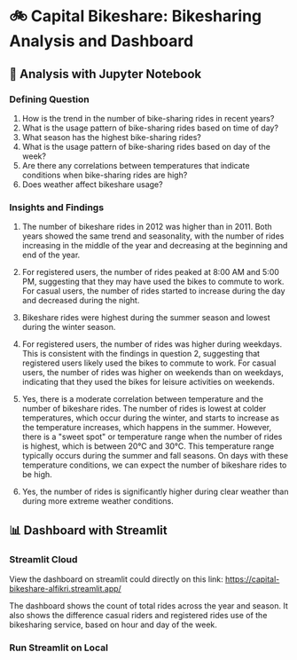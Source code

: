 # 🚲 Capital Bikeshare: Bikesharing Analysis and Dashboard

## 📝 Analysis with Jupyter Notebook
### Defining Question
1. How is the trend in the number of bike-sharing rides in recent years?
2. What is the usage pattern of bike-sharing rides based on time of day?
3. What season has the highest bike-sharing rides?
4. What is the usage pattern of bike-sharing rides based on day of the week?
5. Are there any correlations between temperatures that indicate conditions when bike-sharing rides are high?
6. Does weather affect bikeshare usage?

### Insights and Findings
1. The number of bikeshare rides in 2012 was higher than in 2011. Both years showed the same trend and seasonality, with the number of rides increasing in the middle of the year and decreasing at the beginning and end of the year.

2. For registered users, the number of rides peaked at 8:00 AM and 5:00 PM, suggesting that they may have used the bikes to commute to work. For casual users, the number of rides started to increase during the day and decreased during the night.

3. Bikeshare rides were highest during the summer season and lowest during the winter season.

4. For registered users, the number of rides was higher during weekdays. This is consistent with the findings in question 2, suggesting that registered users likely used the bikes to commute to work. For casual users, the number of rides was higher on weekends than on weekdays, indicating that they used the bikes for leisure activities on weekends.

5. Yes, there is a moderate correlation between temperature and the number of bikeshare rides. The number of rides is lowest at colder temperatures, which occur during the winter, and starts to increase as the temperature increases, which happens in the summer. However, there is a "sweet spot" or temperature range when the number of rides is highest, which is between 20°C and 30°C. This temperature range typically occurs during the summer and fall seasons. On days with these temperature conditions, we can expect the number of bikeshare rides to be high.

6. Yes, the number of rides is significantly higher during clear weather than during more extreme weather conditions.

## 📊 Dashboard with Streamlit
### Streamlit Cloud

View the dashboard on streamlit could directly on this link: https://capital-bikeshare-alfikri.streamlit.app/

The dashboard shows the count of total rides across the year and season. It also shows the difference casual riders and registered rides use of the bikesharing service, based on hour and day of the week.

### Run Streamlit on Local
